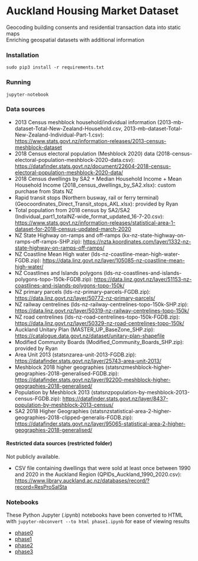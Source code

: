 # Auckland Housing Market Dataset
Geocoding building consents and residential transaction data into static maps  
Enriching geospatial datasets with additional information

### Installation

`sudo pip3 install -r requirements.txt`

### Running

`jupyter-notebook`

### Data sources

- 2013 Census meshblock household/individual information (2013-mb-dataset-Total-New-Zealand-Household.csv, 2013-mb-dataset-Total-New-Zealand-Individual-Part-1.csv): https://www.stats.govt.nz/information-releases/2013-census-meshblock-dataset
- 2018 Census electoral population (Meshblock 2020) data (2018-census-electoral-population-meshblock-2020-data.csv): https://datafinder.stats.govt.nz/document/22604-2018-census-electoral-population-meshblock-2020-data/
- 2018 Census dwellings by SA2 + Median Household Income + Mean Household Income (2018_census_dwellings_by_SA2.xlsx): custom purchase from Stats NZ
- Rapid transit stops (Northern busway, rail or ferry terminal) (Geocoordinates_Direct_Transit_stops_AKL.xlsx): provided by Ryan
- Total population from 2018 census by SA2/SA2 (Individual_part1_totalNZ-wide_format_updated_16-7-20.csv): https://www.stats.govt.nz/information-releases/statistical-area-1-dataset-for-2018-census-updated-march-2020
- NZ State Highway on-ramps and off-ramps (kx-nz-state-highway-on-ramps-off-ramps-SHP.zip): https://nzta.koordinates.com/layer/1332-nz-state-highway-on-ramps-off-ramps/
- NZ Coastline Mean High water (lds-nz-coastline-mean-high-water-FGDB.zip): https://data.linz.govt.nz/layer/105085-nz-coastline-mean-high-water/
- NZ Coastlines and Islands polygons (lds-nz-coastlines-and-islands-polygons-topo-150k-FGDB.zip): https://data.linz.govt.nz/layer/51153-nz-coastlines-and-islands-polygons-topo-150k/
- NZ primary parcels (lds-nz-primary-parcels-FGDB.zip): https://data.linz.govt.nz/layer/50772-nz-primary-parcels/
- NZ railway centrelines (lds-nz-railway-centrelines-topo-150k-SHP.zip): https://data.linz.govt.nz/layer/50319-nz-railway-centrelines-topo-150k/
- NZ road centrelines (lds-nz-road-centrelines-topo-150k-FGDB.zip): https://data.linz.govt.nz/layer/50329-nz-road-centrelines-topo-150k/
- Auckland Unitary Plan (MASTER_UP_BaseZone_SHP.zip): https://catalogue.data.govt.nz/dataset/unitary-plan-shapefile
- Modified Community Boards (Modified_Community_Boards_SHP.zip): provided by Ryan
- Area Unit 2013 (statsnzarea-unit-2013-FGDB.zip): https://datafinder.stats.govt.nz/layer/25743-area-unit-2013/
- Meshblock 2018 higher geographies (statsnzmeshblock-higher-geographies-2018-generalised-FGDB.zip): https://datafinder.stats.govt.nz/layer/92200-meshblock-higher-geographies-2018-generalised/
- Population by Meshblock 2013 (statsnzpopulation-by-meshblock-2013-census-FGDB.zip): https://datafinder.stats.govt.nz/layer/8437-population-by-meshblock-2013-census/
- SA2 2018 Higher Geographies (statsnzstatistical-area-2-higher-geographies-2018-clipped-generalis-FGDB.zip): https://datafinder.stats.govt.nz/layer/95065-statistical-area-2-higher-geographies-2018-generalised/

#### Restricted data sources (restricted folder)

Not publicly available.

- CSV file containing dwellings that were sold at least once between 1990 and 2020 in the Auckland Region (QPIDs_Auckland_1990_2020.csv): https://www.library.auckland.ac.nz/databases/record/?record=ResProSalSta

### Notebooks

These Python Jupyter (.ipynb) notebooks have been converted to HTML with `jupyter-nbconvert --to html phase1.ipynb` for ease of viewing results

- [phase0](https://uoa-eresearch.github.io/auckland-housing/phase0)
- [phase1](https://uoa-eresearch.github.io/auckland-housing/phase1)
- [phase2](https://uoa-eresearch.github.io/auckland-housing/phase2)
- [phase3](https://uoa-eresearch.github.io/auckland-housing/phase3)
